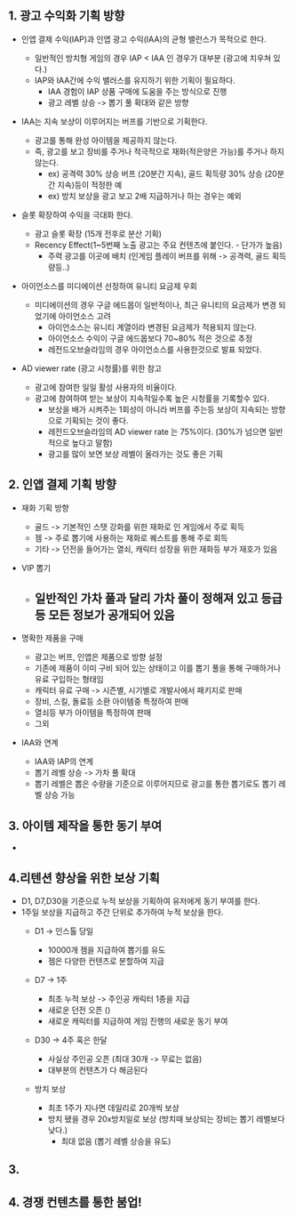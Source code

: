 ## 1. 광고 수익화 기획 방향
- 인앱 결제 수익(IAP)과 인앱 광고 수익(IAA)의 균형 밸런스가 목적으로 한다. 
  - 일반적인 방치형 게임의 경우 IAP < IAA 인 경우가 대부분 (광고에 치우쳐 있다.)
  - IAP와 IAA간에 수익 밸러스를 유지하기 위한 기획이 필요하다.
    - IAA 경험이 IAP 상품 구매에 도움을 주는 방식으로 진행
    - 광고 레벨 상승 -> 뽑기 풀 확대와 같은 방향

- IAA는 지속 보상이 이루어지는 버프를 기반으로 기획한다. 
  - 광고를 통해 완성 아이템을 제공하지 않는다. 
  - 즉, 광고를 보고 장비를 주거나 적극적으로 재화(적은양은 가능)를 주거나 하지 않는다.
    - ex) 공격력 30% 상승 버프 (20분간 지속), 골드 획득량 30% 상승 (20분간 지속)등이 적정한 예
    - ex) 방치 보상을 광고 보고 2배 지급하거나 하는 경우는 예외

- 슬롯 확장하여 수익을 극대화 한다.
  - 광고 슬롯 확장 (15개 전후로 분산 기획)
  - Recency Effect(1~5번째 노출 광고는 주요 컨텐츠에 붙인다. - 단가가 높음)
    - 주력 광고를 이곳에 배치 (인게임 플레이 버프를 위해 -> 공격력, 골드 획득량등..) 


- 아이언소스를 미디에이션 선정하여 유니티 요금제 우회
  - 미디에이션의 경우 구글 에드몹이 일반적이나, 최근 유니티의 요금제가 변경 되었기에 아이언소스 고려
    - 아이언소스는 유니티 계열이라 변경된 요금제가 적용되지 않는다.
    - 아이언소스 수익이 구글 에드몹보다 70~80% 적은 것으로 추정
    - 레전드오브슬라임의 경우 아이언소스를 사용한것으로 발표 되었다.    
    
- AD viewer rate (광고 시청률)를 위한 참고
  - 광고에 참여한 일일 활성 사용자의 비율이다. 
  - 광고에 참여하여 받는 보상이 지속적일수록 높은 시청률을 기록할수 있다.
    - 보상을 배가 시켜주는 1회성이 아니라 버프를 주는등 보상이 지속되는 방향으로 기획되는 것이 좋다.
    - 레전드오브슬라임의 AD viewer rate 는 75%이다. (30%가 넘으면 일반적으로 높다고 말함)
    - 광고를 많이 보면 보상 레벨이 올라가는 것도 좋은 기획  

## 2. 인앱 결제 기획 방향    
- 재화 기획 방향
  - 골드 -> 기본적인 스탯 강화를 위한 재화로 인 게임에서 주로 획득
  - 젬 -> 주로 뽑기에 사용하는 재화로 퀘스트를 통해 주로 회득
  - 기타 -> 던전을 들어가는 열쇠, 캐릭터 성장을 위한 재화등 부가 재호가 있음 

- VIP 뽑기
  - 일반적인 가차 풀과 달리 가차 풀이 정해져 있고 등급등 모든 정보가 공개되어 있음
    -   

- 명확한 제품을 구매
  - 광고는 버프, 인앱은 제품으로 방향 설정
  - 기존에 제품이 이미 구비 되어 있는 상태이고 이를 뽑기 풀을 통해 구매하거나 유료 구입하는 형태임
  - 캐릭터 유료 구매 -> 시즌별, 시기별로 개발사에서 패키지로 판매
  - 장비, 스킬, 돌료등 소환 아이템중 특정하여 판매
  - 열쇠등 부가 아이템을 특정하여 판매
  - 그외

- IAA와 연계
  - IAA와 IAP의 연계
  - 뽑기 레벨 상승 -> 가차 풀 확대
  - 뽑기 레벨은 뽑은 수량을 기준으로 이루어지므로 광고를 통한 뽑기로도 뽑기 레벨 상승 가능
   

## 3. 아이템 제작을 통한 동기 부여
- 

## 4.리텐션 향상을 위한 보상 기획 
- D1, D7,D30을 기준으로 누적 보상을 기획하여 유저에게 동기 부여를 한다.
- 1주일 보상을 지급하고 주간 단위로 추가하여 누적 보상을 한다. 
  - D1 -> 인스톨 당일
    - 10000개 젬을 지급하여 뽑기를 유도
    - 젬은 다양한 컨텐츠로 분할하여 지급

  - D7 -> 1주
    - 최초 누적 보상 -> 주인공 캐릭터 1종을 지급
    - 새로운 던전 오픈 ()
    - 새로운 캐릭터를 지급하여 게임 진행의 새로운 동기 부여

  - D30 -> 4주 혹은 한달 
    - 사실상 주인공 오픈 (최대 30개 -> 무료는 없음)
    - 대부분의 컨텐츠가 다 해금된다        

  - 방치 보상
    - 최초 1주가 지나면 데일리로 20개씩 보상
    - 방치 됐을 경우 20x방치일로 보상 (방치때 보상되는 장비는 뽑기 레벨보다 낮다.)
      - 최대 없음 (뽑기 레벨 상승을 유도)
       
## 3. 



## 4. 경쟁 컨텐츠를 통한 붐업!
